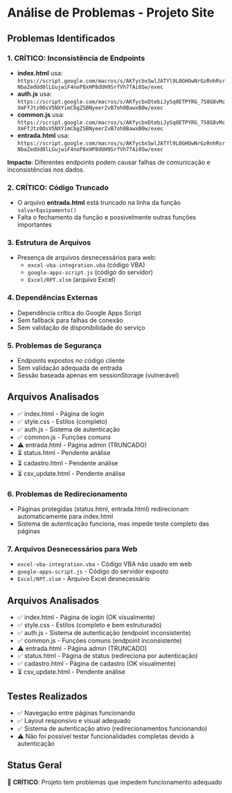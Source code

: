 # Análise de Problemas - Projeto Site

## Problemas Identificados

### 1. **CRÍTICO: Inconsistência de Endpoints**
- **index.html** usa: `https://script.google.com/macros/s/AKfycbxSwlJATYl9L0GHOwNrGzRnhRsrNbaZedUd0lLGujwiF4noP8xHP8dUH9SrfVh7fAi0Sw/exec`
- **auth.js** usa: `https://script.google.com/macros/s/AKfycbxDtebiJySq0ETPYRG_758G8vMcXmFfJtz0OsV5NXYimCbgZSBNyeer2vB7oh0BawxB0w/exec`
- **common.js** usa: `https://script.google.com/macros/s/AKfycbxDtebiJySq0ETPYRG_758G8vMcXmFfJtz0OsV5NXYimCbgZSBNyeer2vB7oh0BawxB0w/exec`
- **entrada.html** usa: `https://script.google.com/macros/s/AKfycbxSwlJATYl9L0GHOwNrGzRnhRsrNbaZedUd0lLGujwiF4noP8xHP8dUH9SrfVh7fAi0Sw/exec`

**Impacto**: Diferentes endpoints podem causar falhas de comunicação e inconsistências nos dados.

### 2. **CRÍTICO: Código Truncado**
- O arquivo **entrada.html** está truncado na linha da função `salvarEquipamento()`
- Falta o fechamento da função e possivelmente outras funções importantes

### 3. **Estrutura de Arquivos**
- Presença de arquivos desnecessários para web:
  - `excel-vba-integration.vba` (código VBA)
  - `google-apps-script.js` (código do servidor)
  - `Excel/RPT.xlsm` (arquivo Excel)

### 4. **Dependências Externas**
- Dependência crítica do Google Apps Script
- Sem fallback para falhas de conexão
- Sem validação de disponibilidade do serviço

### 5. **Problemas de Segurança**
- Endpoints expostos no código cliente
- Sem validação adequada de entrada
- Sessão baseada apenas em sessionStorage (vulnerável)

## Arquivos Analisados
- ✅ index.html - Página de login
- ✅ style.css - Estilos (completo)
- ✅ auth.js - Sistema de autenticação
- ✅ common.js - Funções comuns
- ⚠️ entrada.html - Página admin (TRUNCADO)
- ⏳ status.html - Pendente análise
- ⏳ cadastro.html - Pendente análise
- ⏳ csv_update.html - Pendente análise

### 6. **Problemas de Redirecionamento**
- Páginas protegidas (status.html, entrada.html) redirecionam automaticamente para index.html
- Sistema de autenticação funciona, mas impede teste completo das páginas

### 7. **Arquivos Desnecessários para Web**
- `excel-vba-integration.vba` - Código VBA não usado em web
- `google-apps-script.js` - Código do servidor exposto
- `Excel/RPT.xlsm` - Arquivo Excel desnecessário

## Arquivos Analisados
- ✅ index.html - Página de login (OK visualmente)
- ✅ style.css - Estilos (completo e bem estruturado)
- ✅ auth.js - Sistema de autenticação (endpoint inconsistente)
- ✅ common.js - Funções comuns (endpoint inconsistente)
- ⚠️ entrada.html - Página admin (TRUNCADO)
- ✅ status.html - Página de status (redireciona por autenticação)
- ✅ cadastro.html - Página de cadastro (OK visualmente)
- ⏳ csv_update.html - Pendente análise

## Testes Realizados
- ✅ Navegação entre páginas funcionando
- ✅ Layout responsivo e visual adequado
- ✅ Sistema de autenticação ativo (redirecionamentos funcionando)
- ⚠️ Não foi possível testar funcionalidades completas devido à autenticação

## Status Geral
🔴 **CRÍTICO**: Projeto tem problemas que impedem funcionamento adequado

